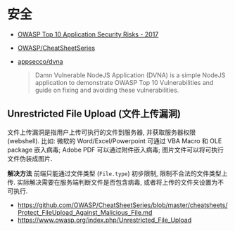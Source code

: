 # 安全

* [OWASP Top 10 Application Security Risks - 2017](https://www.owasp.org/index.php/Top_10-2017_Top_10)
* [OWASP/CheatSheetSeries](https://github.com/OWASP/CheatSheetSeries)
* [appsecco/dvna](https://github.com/appsecco/dvna)

    > Damn Vulnerable NodeJS Application (DVNA) is a simple NodeJS application to demonstrate OWASP Top 10 Vulnerabilities and guide on fixing and avoiding these vulnerabilities.

## Unrestricted File Upload (文件上传漏洞)

文件上传漏洞是指用户上传可执行的文件到服务器, 并获取服务器权限 (webshell). 比如: 微软的 Word/Excel/Powerpoint 可通过 VBA Macro 和 OLE package 嵌入病毒; Adobe PDF 可以通过附件嵌入病毒; 图片文件可以将可执行文件伪装成图片.

**解决方法** 前端只能通过文件类型 (`File.type`) 初步限制, 限制不合法的文件类型上传. 实际解决需要在服务端判断文件是否包含病毒, 或者将上传的文件夹设置为不可执行.

* <https://github.com/OWASP/CheatSheetSeries/blob/master/cheatsheets/Protect_FileUpload_Against_Malicious_File.md>
* <https://www.owasp.org/index.php/Unrestricted_File_Upload>
